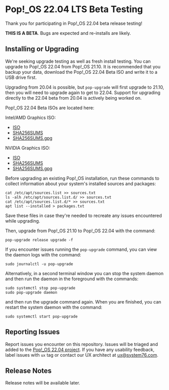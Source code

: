 # Pop!\_OS 22.04 LTS Beta Testing

Thank you for participating in Pop!\_OS 22.04 beta release testing!

**THIS IS A BETA**. Bugs are expected and re-installs are likely.

## Installing or Upgrading

We're seeking upgrade testing as well as fresh install testing. You can upgrade to Pop!\_OS 22.04 from Pop!\_OS 21.10. It is recommended that you backup your data, download the Pop!\_OS 22.04 Beta ISO and write it to a USB drive first.

Upgrading from 20.04 is possible, but `pop-upgrade` will first upgrade to 21.10, then you will need to upgrade again to get to 22.04. Support for upgrading directly to the 22.04 beta from 20.04 is actively being worked on.

Pop!\_OS 22.04 Beta ISOs are located here:

Intel/AMD Graphics ISO:
- [ISO](https://pop-iso.sfo2.cdn.digitaloceanspaces.com/22.04/amd64/intel/1/pop-os_22.04_amd64_intel_1.iso)
- [SHA256SUMS](https://pop-iso.sfo2.cdn.digitaloceanspaces.com/22.04/amd64/intel/1/SHA256SUMS)
- [SHA256SUMS.gpg](https://pop-iso.sfo2.cdn.digitaloceanspaces.com/22.04/amd64/intel/1/SHA256SUMS.gpg)

NVIDIA Graphics ISO:
- [ISO](https://pop-iso.sfo2.cdn.digitaloceanspaces.com/22.04/amd64/nvidia/1/pop-os_22.04_amd64_nvidia_1.iso)
- [SHA256SUMS](https://pop-iso.sfo2.cdn.digitaloceanspaces.com/22.04/amd64/nvidia/1/SHA256SUMS)
- [SHA256SUMS.gpg](https://pop-iso.sfo2.cdn.digitaloceanspaces.com/22.04/amd64/nvidia/1/SHA256SUMS.gpg)

Before upgrading an existing Pop!\_OS installation, run these commands to collect information about your system's installed sources and packages:
```
cat /etc/apt/sources.list >> sources.txt
ls -alh /etc/apt/sources.list.d/ >> sources.txt
cat /etc/apt/sources.list.d/* >> sources.txt
apt list --installed > packages.txt
```
Save these files in case they're needed to recreate any issues encountered while upgrading.

Then, upgrade from Pop!\_OS 21.10 to Pop!\_OS 22.04 with the command:
```
pop-upgrade release upgrade -f
```

If you encounter issues running the `pop-upgrade` command, you can view the daemon logs with the command:

```
sudo journalctl -u pop-upgrade
```

Alternatively, in a second terminal window you can stop the system daemon and then run the daemon in the foreground with the commands:

```
sudo systemctl stop pop-upgrade
sudo pop-upgrade daemon
```
and then run the upgrade command again. When you are finished, you can restart the system daemon with the command:

```
sudo systemctl start pop-upgrade
```

## Reporting Issues

Report issues you encounter on this repository. Issues will be triaged and added to the [Pop!\_OS 22.04 project](https://github.com/orgs/pop-os/projects/21). If you have any usability feedback, label issues with `ux` tag or contact our UX architect at ux@system76.com.

## Release Notes

Release notes will be available later.
